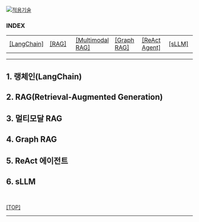 [practical_llm]: readme.md
[![적용기술](https://skillicons.dev/icons?i=ai,anaconda,py,vscode)][practical_llm]

### INDEX

<table>
  <tr>
    <td width="15%"><a href="sect_01.md"> [LangChain]        </a></td>
    <td width="15%"><a href="sect_02.md"> [RAG]              </a></td>
    <td width="15%"><a href="sect_03.md"> [Multimodal RAG]   </a></td>
    <td width="15%"><a href="sect_04.md"> [Graph RAG]        </a></td>
    <td width="15%"><a href="sect_05.md"> [ReAct Agent]      </a></td>
    <td width="15%"><a href="sect_06.md"> [sLLM]             </a></td>
  </tr>
</table>

---
## 1. 랭체인(LangChain)                       
## 2. RAG(Retrieval-Augmented Generation)
## 3. 멀티모달 RAG                         
## 4. Graph RAG                          
## 5. ReAct 에이전트                       
## 6. sLLM                               


<br/>

[[TOP]](#index)

---